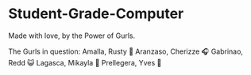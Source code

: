 # Student-Grade-Computer

Made with love, by the Power of Gurls.

The Gurls in question:
Amalla, Rusty 👻
Aranzaso, Cherizze 🎧
Gabrinao, Redd 😺
Lagasca, Mikayla 👤
Prellegera, Yves 🌷